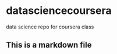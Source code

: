 datasciencecoursera
===================

data science repo for coursera class

## This is a markdown file
